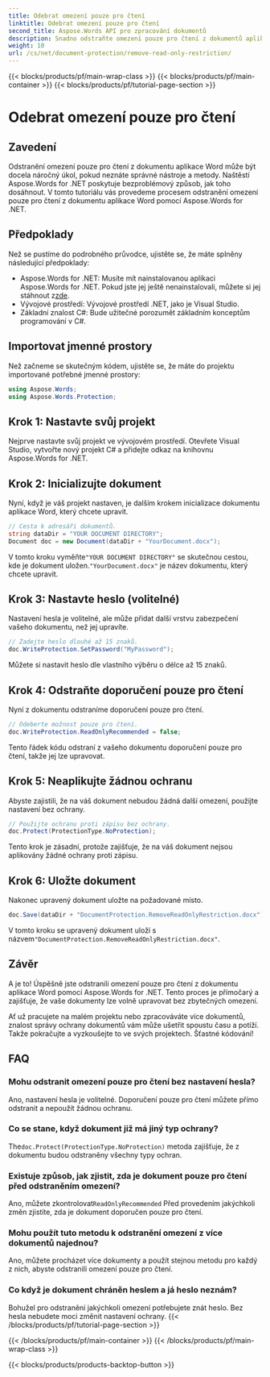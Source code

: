 ```yaml
---
title: Odebrat omezení pouze pro čtení
linktitle: Odebrat omezení pouze pro čtení
second_title: Aspose.Words API pro zpracování dokumentů
description: Snadno odstraňte omezení pouze pro čtení z dokumentů aplikace Word pomocí Aspose.Words for .NET s naším podrobným průvodcem krok za krokem. Ideální pro vývojáře.
weight: 10
url: /cs/net/document-protection/remove-read-only-restriction/
---
```


{{< blocks/products/pf/main-wrap-class >}}
{{< blocks/products/pf/main-container >}}
{{< blocks/products/pf/tutorial-page-section >}}

# Odebrat omezení pouze pro čtení

## Zavedení

Odstranění omezení pouze pro čtení z dokumentu aplikace Word může být docela náročný úkol, pokud neznáte správné nástroje a metody. Naštěstí Aspose.Words for .NET poskytuje bezproblémový způsob, jak toho dosáhnout. V tomto tutoriálu vás provedeme procesem odstranění omezení pouze pro čtení z dokumentu aplikace Word pomocí Aspose.Words for .NET.

## Předpoklady

Než se pustíme do podrobného průvodce, ujistěte se, že máte splněny následující předpoklady:

-  Aspose.Words for .NET: Musíte mít nainstalovanou aplikaci Aspose.Words for .NET. Pokud jste jej ještě nenainstalovali, můžete si jej stáhnout z[zde](https://releases.aspose.com/words/net/).
- Vývojové prostředí: Vývojové prostředí .NET, jako je Visual Studio.
- Základní znalost C#: Bude užitečné porozumět základním konceptům programování v C#.

## Importovat jmenné prostory

Než začneme se skutečným kódem, ujistěte se, že máte do projektu importované potřebné jmenné prostory:

```csharp
using Aspose.Words;
using Aspose.Words.Protection;
```

## Krok 1: Nastavte svůj projekt

Nejprve nastavte svůj projekt ve vývojovém prostředí. Otevřete Visual Studio, vytvořte nový projekt C# a přidejte odkaz na knihovnu Aspose.Words for .NET.

## Krok 2: Inicializujte dokument

Nyní, když je váš projekt nastaven, je dalším krokem inicializace dokumentu aplikace Word, který chcete upravit.

```csharp
// Cesta k adresáři dokumentů.
string dataDir = "YOUR DOCUMENT DIRECTORY";
Document doc = new Document(dataDir + "YourDocument.docx");
```

 V tomto kroku vyměňte`"YOUR DOCUMENT DIRECTORY"` se skutečnou cestou, kde je dokument uložen.`"YourDocument.docx"` je název dokumentu, který chcete upravit.

## Krok 3: Nastavte heslo (volitelné)

Nastavení hesla je volitelné, ale může přidat další vrstvu zabezpečení vašeho dokumentu, než jej upravíte.

```csharp
// Zadejte heslo dlouhé až 15 znaků.
doc.WriteProtection.SetPassword("MyPassword");
```

Můžete si nastavit heslo dle vlastního výběru o délce až 15 znaků.

## Krok 4: Odstraňte doporučení pouze pro čtení

Nyní z dokumentu odstraníme doporučení pouze pro čtení.

```csharp
// Odeberte možnost pouze pro čtení.
doc.WriteProtection.ReadOnlyRecommended = false;
```

Tento řádek kódu odstraní z vašeho dokumentu doporučení pouze pro čtení, takže jej lze upravovat.

## Krok 5: Neaplikujte žádnou ochranu

Abyste zajistili, že na váš dokument nebudou žádná další omezení, použijte nastavení bez ochrany.

```csharp
// Použijte ochranu proti zápisu bez ochrany.
doc.Protect(ProtectionType.NoProtection);
```

Tento krok je zásadní, protože zajišťuje, že na váš dokument nejsou aplikovány žádné ochrany proti zápisu.

## Krok 6: Uložte dokument

Nakonec upravený dokument uložte na požadované místo.

```csharp
doc.Save(dataDir + "DocumentProtection.RemoveReadOnlyRestriction.docx");
```

 V tomto kroku se upravený dokument uloží s názvem`"DocumentProtection.RemoveReadOnlyRestriction.docx"`.

## Závěr

A je to! Úspěšně jste odstranili omezení pouze pro čtení z dokumentu aplikace Word pomocí Aspose.Words for .NET. Tento proces je přímočarý a zajišťuje, že vaše dokumenty lze volně upravovat bez zbytečných omezení. 

Ať už pracujete na malém projektu nebo zpracováváte více dokumentů, znalost správy ochrany dokumentů vám může ušetřit spoustu času a potíží. Takže pokračujte a vyzkoušejte to ve svých projektech. Šťastné kódování!

## FAQ

### Mohu odstranit omezení pouze pro čtení bez nastavení hesla?

Ano, nastavení hesla je volitelné. Doporučení pouze pro čtení můžete přímo odstranit a nepoužít žádnou ochranu.

### Co se stane, když dokument již má jiný typ ochrany?

 The`doc.Protect(ProtectionType.NoProtection)` metoda zajišťuje, že z dokumentu budou odstraněny všechny typy ochran.

### Existuje způsob, jak zjistit, zda je dokument pouze pro čtení před odstraněním omezení?

 Ano, můžete zkontrolovat`ReadOnlyRecommended` Před provedením jakýchkoli změn zjistíte, zda je dokument doporučen pouze pro čtení.

### Mohu použít tuto metodu k odstranění omezení z více dokumentů najednou?

Ano, můžete procházet více dokumenty a použít stejnou metodu pro každý z nich, abyste odstranili omezení pouze pro čtení.

### Co když je dokument chráněn heslem a já heslo neznám?

Bohužel pro odstranění jakýchkoli omezení potřebujete znát heslo. Bez hesla nebudete moci změnit nastavení ochrany.
{{< /blocks/products/pf/tutorial-page-section >}}

{{< /blocks/products/pf/main-container >}}
{{< /blocks/products/pf/main-wrap-class >}}

{{< blocks/products/products-backtop-button >}}
